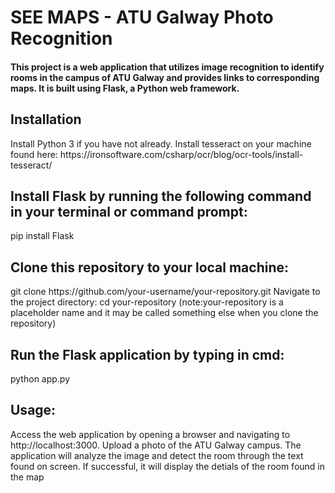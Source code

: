 <h1>SEE MAPS - ATU Galway Photo Recognition</h1>
<H4>This project is a web application that utilizes image recognition to identify rooms in the campus of ATU Galway and provides links to corresponding maps. It is built using Flask, a Python web framework.</H4>

<H2>Installation</H2>
Install Python 3 if you have not already.
Install tesseract on your machine found here:
https://ironsoftware.com/csharp/ocr/blog/ocr-tools/install-tesseract/

<H2>Install Flask by running the following command in your terminal or command prompt:</H2>
pip install Flask

<H2>Clone this repository to your local machine:</H2>
git clone https://github.com/your-username/your-repository.git
Navigate to the project directory:
cd your-repository (note:your-repository is a placeholder name and it may be called something else when you clone the repository)

<H2>Run the Flask application by typing in cmd:</H2>
python app.py

<H2>Usage:</H2>
Access the web application by opening a browser and navigating to http://localhost:3000.
Upload a photo of the ATU Galway campus.
The application will analyze the image and detect the room through the text found on screen. If successful, it will display the detials of the room found in the map
